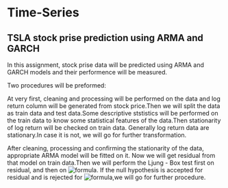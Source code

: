 # Time-Series
## TSLA stock prise prediction using ARMA and GARCH

In this assignment, stock prise data will be predicted using ARMA and GARCH models and their performence will be measured.

Two procedures will be preformed:

At very first, cleaning and processing will be performed on the data and log return column will be generated from stock price.Then we will split the data as train data and test data.Some descriptive ststistics will be performed on the train data to know some statistical features of the data.Then stationarity of log return will be checked on train data. Generally log return data are stationary.In case it is not, we will go for further transformation.

After cleaning, processing and confirming the stationarity of the data, appropriate ARMA model will be fitted on it. Now we will get residual from that model on train data.Then we will perform the Ljung - Box test first on residual, and then on ![formula](https://render.githubusercontent.com/render/math?math=\color{white}$residual^2$). If the null hypothesis is accepted for residual and is rejected for ![formula](https://render.githubusercontent.com/render/math?math=\color{white}$residual^2$),we will go for further procedure.

